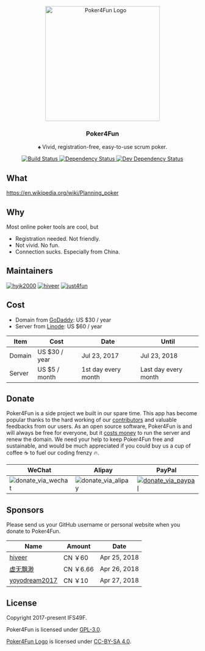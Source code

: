 <p align="center">
  <img width="300" alt="Poker4Fun Logo" src="https://user-images.githubusercontent.com/4647136/28408722-fec2a050-6d6a-11e7-9729-798bc945801b.png">
  <h3 align="center">Poker4Fun</h3>
  <p align="center">♠︎ Vivid, registration-free, easy-to-use scrum poker.</p>
  <p align="center">
    <a href="https://travis-ci.org/IFS49F/poker">
      <img alt="Build Status" src="https://travis-ci.org/IFS49F/poker.svg?branch=master" />
    </a>
    <a href="https://david-dm.org/IFS49F/poker">
      <img alt="Dependency Status" src="https://david-dm.org/IFS49F/poker.svg" />
    </a>
    <a href="https://david-dm.org/IFS49F/poker?type=dev">
      <img alt="Dev Dependency Status" src="https://david-dm.org/IFS49F/poker/dev-status.svg" />
    </a>
  </p>
</p>

## What

https://en.wikipedia.org/wiki/Planning_poker

## Why

Most online poker tools are cool, but

- Registration needed. Not friendly.
- Not vivid. No fun.
- Connection sucks. Especially from China.

## Maintainers

[![hyjk2000](https://avatars0.githubusercontent.com/u/4647136?s=100&v=4)](https://github.com/hyjk2000) [![hiveer](https://avatars0.githubusercontent.com/u/3827780?s=100&v=4)](https://github.com/hiveer) [![just4fun](https://avatars0.githubusercontent.com/u/7512625?s=100&v=4)](https://github.com/just4fun)

## Cost

- Domain from [GoDaddy](https://www.godaddy.com/): US $30 / year
- Server from [Linode](https://www.linode.com/): US $60 / year

| Item | Cost | Date | Until |
| --- | --- | --- | --- |
| Domain | US $30 / year | Jul 23, 2017 | Jul 23, 2018 |
| Server | US $5 / month | 1st day every month | Last day every month |

## Donate

Poker4Fun is a side project we built in our spare time. This app has become popular thanks to the hard working of our [contributors](https://github.com/IFS49F/poker/graphs/contributors) and valuable feedbacks from our users. As an open source software, Poker4Fun is and will always be free for everyone, but it [costs money](#cost) to run the server and renew the domain. We need your help to keep Poker4Fun free and sustainable, and would be much appreciated if you could buy us a cup of coffee ☕️  to fuel our coding frenzy 🔥.

| WeChat | Alipay | PayPal |
| --- | --- | --- |
|![donate_via_wechat](https://user-images.githubusercontent.com/7512625/39191933-96503b6a-480a-11e8-94a0-ec5efc16dc5d.jpg)|![donate_via_alipay](https://user-images.githubusercontent.com/7512625/39191930-95c25598-480a-11e8-8508-7a48d009db55.png)|[![donate_via_paypal](https://user-images.githubusercontent.com/7512625/39193475-39a8fccc-480e-11e8-926d-b2f86050db69.png)](https://www.paypal.me/houritsunohikari)|

## Sponsors

Please send us your GitHub username or personal website when you donate to Poker4Fun.

| Name | Amount | Date |
| --- | --- | --- |
| [hiveer](https://github.com/hiveer) | CN ￥60 | Apr 25, 2018 |
| [虚无飘渺](http://www.dianping.com/shop/93573479) | CN ￥6.66 | Apr 26, 2018 |
| [yoyodream2017](https://github.com/yoyodream2017) | CN ￥10 | Apr 27, 2018 |

## License

Copyright 2017-present IFS49F.

Poker4Fun is licensed under [GPL-3.0](https://github.com/IFS49F/poker/blob/master/LICENSE).

[Poker4Fun Logo](https://github.com/IFS49F/poker/blob/master/public/apple-touch-icon.png) is licensed under [CC-BY-SA 4.0](https://creativecommons.org/licenses/by-sa/4.0/).
